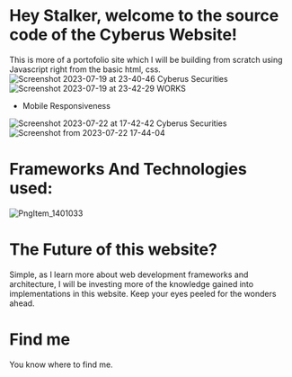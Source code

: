# Hey Stalker, welcome to the source code of the Cyberus Website!
This is more of a portofolio site which I will be building from scratch using Javascript right from the basic html, css.
![Screenshot 2023-07-19 at 23-40-46 Cyberus Securities](https://github.com/WhiteHatCyberus/The-Cyberus-Website/assets/70995581/06bed206-415b-4220-9040-b8a62c09c778)
![Screenshot 2023-07-19 at 23-42-29 WORKS](https://github.com/WhiteHatCyberus/The-Cyberus-Website/assets/70995581/5b8b8b77-071b-4f14-8fda-d3d6f53ebf7e)

- Mobile Responsiveness

![Screenshot 2023-07-22 at 17-42-42 Cyberus Securities](https://github.com/WhiteHatCyberus/The-Cyberus-Website/assets/70995581/da07bba1-1f52-4e88-8bfd-79bb9c8f7345)
![Screenshot from 2023-07-22 17-44-04](https://github.com/WhiteHatCyberus/The-Cyberus-Website/assets/70995581/d12d14ea-af3d-4470-a4f5-319e004cfa9a)


# Frameworks And Technologies used:
![PngItem_1401033](https://github.com/WhiteHatCyberus/The-Cyberus-Website/assets/70995581/4415495d-87e6-4e73-9b5e-7b857d06b3f4)


# The Future of this website?
Simple, as I learn more about web development frameworks and architecture, I will be investing more of the knowledge gained into implementations in this website. Keep your eyes peeled for the wonders ahead.

# Find me
You know where to find me.
